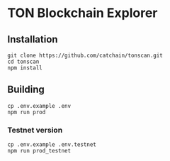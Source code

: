 # TON Blockchain Explorer

## Installation

```
git clone https://github.com/catchain/tonscan.git
cd tonscan
npm install
```

## Building

```
cp .env.example .env
npm run prod
```

### Testnet version

```
cp .env.example .env.testnet
npm run prod_testnet
```
